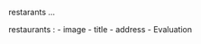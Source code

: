 restarants ...



restaurants : 
      - image
      - title 
      - address
      - Evaluation
      